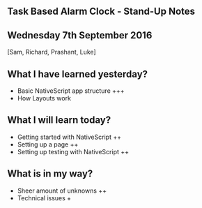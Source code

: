 ## Task Based Alarm Clock - Stand-Up Notes
## Wednesday 7th September 2016

[Sam, Richard, Prashant, Luke]

## What I have learned yesterday?
* Basic NativeScript app structure +++
* How Layouts work

## What I will learn today?
* Getting started with NativeScript ++
* Setting up a page ++
* Setting up testing with NativeScript ++

## What is in my way?
* Sheer amount of unknowns ++
* Technical issues +
